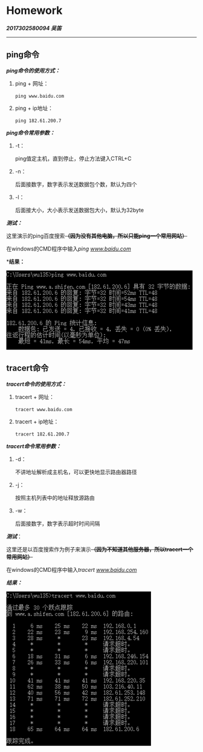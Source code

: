 # Homework

***2017302580094 吴笛***

---

## ping命令

***ping命令的使用方式：***

1. ping + 网址：

   `ping www.baidu.com`

2. ping + ip地址：

   `ping 182.61.200.7 `

***ping命令常用参数：***

1. -t：

   ping值定主机，直到停止，停止方法键入CTRL+C

2. -n：

   后面接数字，数字表示发送数据包个数，默认为四个

3. -l：

   后面接大小，大小表示发送数据包大小，默认为32byte

***测试：***

这里演示的ping百度搜索~~**（因为没有其他电脑，所以只能ping一个常用网站）**~~

在windows的CMD程序中输入*ping www.baidu.com*

***结果：**

![ping.png](https://github.com/WHUFrozenHeart/NetworkAndDistributedComputing/blob/master/ping.png?raw=true)

## tracert命令

***tracert命令的使用方式：***

1. tracert + 网址：

   `tracert www.baidu.com`

2. tracert + ip地址：

   `tracert 182.61.200.7 `

***tracert命令常用参数：***

1. -d：

   不讲地址解析成主机名，可以更快地显示路由器路径

2. -j：

   按照主机列表中的地址释放源路由

3. -w：

   后面接数字，数字表示超时时间间隔

***测试***：

这里还是以百度搜索作为例子来演示~~**（因为不知道其他服务器，所以tracert一个常用网站）**~~

在windows的CMD程序中输入*tracert www.baidu.com*

***结果：***

![tracert.png](https://github.com/WHUFrozenHeart/NetworkAndDistributedComputing/blob/master/tracert.png?raw=true)